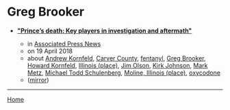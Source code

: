 # Greg Brooker

 - [**"Prince’s death: Key players in investigation and aftermath"**](https://apnews.com/221f45fbd6e4440d944b38c34cffed15)

    - in [Associated Press News](https://apnews.com/)
    - on 19 April 2018
    - about [Andrew Kornfeld](../../topics/andrew-kornfeld/index.md), [Carver County](../../topics/carver-county/index.md), [fentanyl](../../topics/fentanyl/index.md), [Greg Brooker](../../topics/greg-brooker/index.md), [Howard Kornfeld](../../topics/howard-kornfeld/index.md), [Illinois (place)](../../topics/place/illinois/index.md), [Jim Olson](../../topics/jim-olson/index.md), [Kirk Johnson](../../topics/kirk-johnson/index.md), [Mark Metz](../../topics/mark-metz/index.md), [Michael Todd Schulenberg](../../topics/michael-todd-schulenberg/index.md), [Moline, Illinois (place)](../../topics/place/moline-illinois/index.md), [oxycodone](../../topics/oxycodone/index.md)
    - ([mirror](https://web.archive.org/web/*/https://apnews.com/221f45fbd6e4440d944b38c34cffed15))

----

[Home](../index.md)
